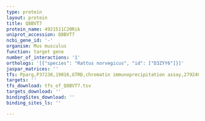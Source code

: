 ```yaml
---
type: protein
layout: protein
title: Q8BVT7
protein_name: 4921511C20Rik
uniprot_accession: Q8BVT7
ncbi_gene_id: '-'
organism: Mus musculus
function: target gene
number_of_interactions: '1'
orthologs: '[{"species": "Rattus norvegicus", "id": ["D3ZYY6"]}]'
jaspar_matrices: ''
tfs: Pparg,P37238,19016,GTRD,chromatin immunoprecipitation assay,27924024%5Buid%5D,No
targets: ''
tfs_download: tfs_of_Q8BVT7.tsv
targets_download: ''
bindingSites_download: ''
binding_sites_ls: ''

---
```

